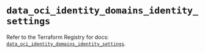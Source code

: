 # `data_oci_identity_domains_identity_settings`

Refer to the Terraform Registry for docs: [`data_oci_identity_domains_identity_settings`](https://registry.terraform.io/providers/hashicorp/oci/7.19.0/docs/data-sources/identity_domains_identity_settings).
